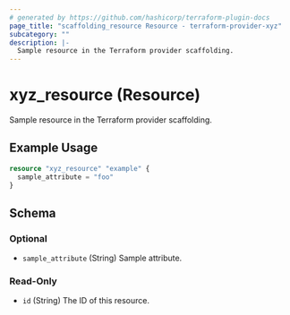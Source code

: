 ```yaml
---
# generated by https://github.com/hashicorp/terraform-plugin-docs
page_title: "scaffolding_resource Resource - terraform-provider-xyz"
subcategory: ""
description: |-
  Sample resource in the Terraform provider scaffolding.
---
```


# xyz_resource (Resource)

Sample resource in the Terraform provider scaffolding.

## Example Usage

```terraform
resource "xyz_resource" "example" {
  sample_attribute = "foo"
}
```

<!-- schema generated by tfplugindocs -->
## Schema

### Optional

- `sample_attribute` (String) Sample attribute.

### Read-Only

- `id` (String) The ID of this resource.


